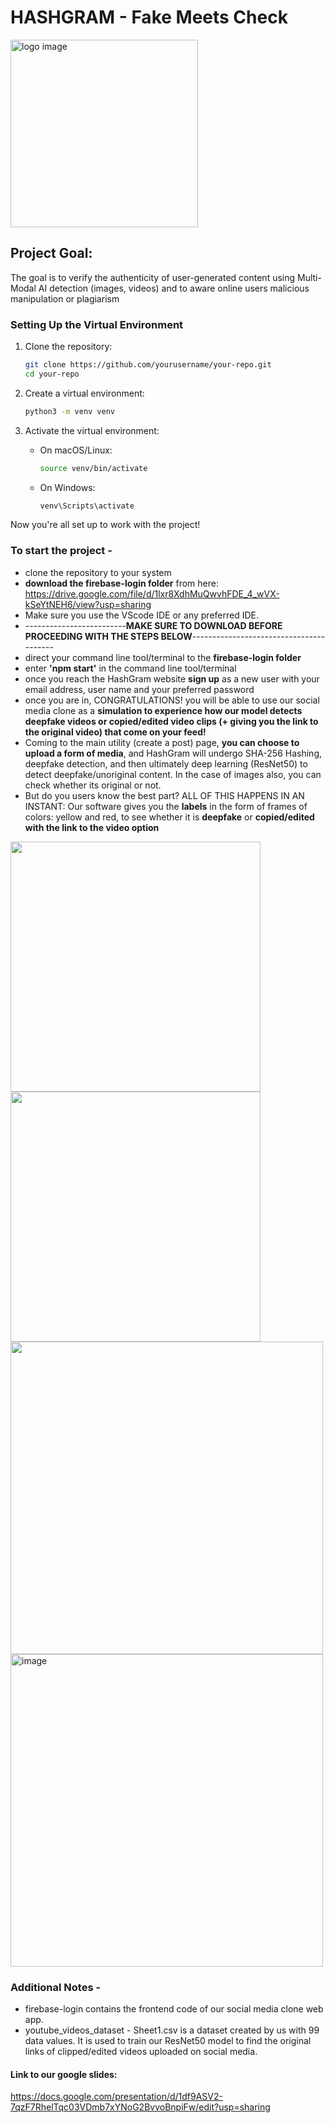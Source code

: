 # HASHGRAM - Fake Meets Check
<img src="https://github.com/user-attachments/assets/dae92b6f-e3a6-456b-a594-5f4ebabcc060" width="300" alt="logo image">

## Project Goal:
The goal is to verify the authenticity of user-generated content using Multi-Modal AI detection (images, videos) and to aware online users malicious manipulation or plagiarism

### Setting Up the Virtual Environment

1. Clone the repository:
    ```bash
    git clone https://github.com/yourusername/your-repo.git
    cd your-repo
    ```

2. Create a virtual environment:
    ```bash
    python3 -m venv venv
    ```

3. Activate the virtual environment:
    - On macOS/Linux:
        ```bash
        source venv/bin/activate
        ```
    - On Windows:
        ```bash
        venv\Scripts\activate
        ```
Now you're all set up to work with the project!


### To start the project - 
- clone the repository to your system
- __download the firebase-login folder__ from here: https://drive.google.com/file/d/1lxr8XdhMuQwvhFDE_4_wVX-kSeYtNEH6/view?usp=sharing
- Make sure you use the VScode IDE or any preferred IDE.
-  -------------------------**MAKE SURE TO DOWNLOAD BEFORE PROCEEDING WITH THE STEPS BELOW**----------------------------------------
- direct your command line tool/terminal to the __firebase-login folder__
- enter __'npm start'__ in the command line tool/terminal
- once you reach the HashGram website __sign up__ as a new user with your email address, user name and your preferred password
- once you are in, CONGRATULATIONS! you will be able to use our social media clone as a __simulation to experience how our model detects deepfake videos or copied/edited video clips (+ giving you the link to the original video) that come on your feed!__
- Coming to the main utility (create a post) page, __you can choose to upload a form of media__, and HashGram will undergo SHA-256 Hashing, deepfake detection, and then ultimately deep learning (ResNet50) to detect deepfake/unoriginal content. In the case of images also, you can check whether its original or not.
- But do you users know the best part? ALL OF THIS HAPPENS IN AN INSTANT: Our software gives you the __labels__ in the form of frames of colors: yellow and red, to see whether it is __deepfake__ or __copied/edited with the link to the video option__



<img src="https://github.com/user-attachments/assets/e070ac28-3853-4861-a88e-b3ba3e49d647" width="400">
<img src='https://github.com/user-attachments/assets/0b91205a-fa94-4979-8483-b760e6c00c18' width='400'>


<img src='https://github.com/user-attachments/assets/3164354b-0b7d-422a-bc4a-fe153c315a58' width='500'>
<img width="500" alt="image" src="https://github.com/user-attachments/assets/688d0002-d480-4faa-91e4-1072b8abbeb3" />

### Additional Notes -
- firebase-login contains the frontend code of our social media clone web app.
- youtube_videos_dataset - Sheet1.csv is a dataset created by us with 99 data values. It is used to train our ResNet50 model to find the original links of clipped/edited videos uploaded on social media.

#### Link to our google slides:
https://docs.google.com/presentation/d/1df9ASV2-7qzF7RhelTqc03VDmb7xYNoG2BvvoBnpiFw/edit?usp=sharing


